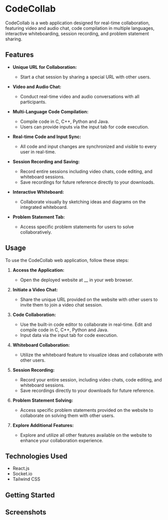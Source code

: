 # CodeCollab

CodeCollab is a web application designed for real-time collaboration, featuring video and audio chat, code compilation in multiple languages, interactive whiteboarding, session recording, and problem statement sharing.

## Features
- **Unique URL for Collaboration:**
  - Start a chat session by sharing a special URL with other users.
  
- **Video and Audio Chat:**
  - Conduct real-time video and audio conversations with all participants.

- **Multi-Language Code Compilation:**
  - Compile code in C, C++, Python and Java.
  - Users can provide inputs via the input tab for code execution.

- **Real-time Code and Input Sync:**
  - All code and input changes are synchronized and visible to every user in real-time.

- **Session Recording and Saving:**
  - Record entire sessions including video chats, code editing, and whiteboard sessions.
  - Save recordings for future reference directly to your downloads.

- **Interactive Whiteboard:**
  - Collaborate visually by sketching ideas and diagrams on the integrated whiteboard.

- **Problem Statement Tab:**
  - Access specific problem statements for users to solve collaboratively.

## Usage

To use the CodeCollab web application, follow these steps:

1. **Access the Application:**
   - Open the deployed website at __ in your web browser.

2. **Initiate a Video Chat:**
   - Share the unique URL provided on the website with other users to invite them to join a video chat session.

3. **Code Collaboration:**
   - Use the built-in code editor to collaborate in real-time. Edit and compile code in C, C++, Python and Java.
   - Input data via the input tab for code execution.

4. **Whiteboard Collaboration:**
   - Utilize the whiteboard feature to visualize ideas and collaborate with other users.

5. **Session Recording:**
   - Record your entire session, including video chats, code editing, and whiteboard sessions.
   - Save recordings directly to your downloads for future reference.

6. **Problem Statement Solving:**
   - Access specific problem statements provided on the website to collaborate on solving them with other users.

7. **Explore Additional Features:**
   - Explore and utilize all other features available on the website to enhance your collaboration experience.

## Technologies Used
- React.js
- Socket.io
- Tailwind CSS

## Getting Started

## Screenshots

